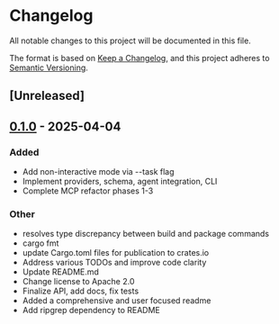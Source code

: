 # Changelog

All notable changes to this project will be documented in this file.

The format is based on [Keep a Changelog](https://keepachangelog.com/en/1.0.0/),
and this project adheres to [Semantic Versioning](https://semver.org/spec/v2.0.0.html).

## [Unreleased]

## [0.1.0](https://github.com/jessebmiller/volition/releases/tag/volition-filesystem-server-v0.1.0) - 2025-04-04

### Added

- Add non-interactive mode via --task flag
- Implement providers, schema, agent integration, CLI
- Complete MCP refactor phases 1-3

### Other

- resolves type discrepancy between build and package commands
- cargo fmt
- update Cargo.toml files for publication to crates.io
- Address various TODOs and improve code clarity
- Update README.md
- Change license to Apache 2.0
- Finalize API, add docs, fix tests
- Added a comprehensive and user focused readme
- Add ripgrep dependency to README
